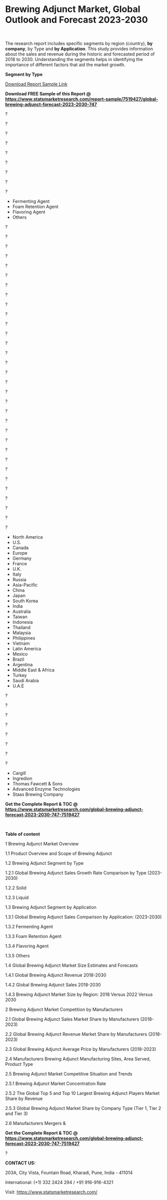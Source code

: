 <h1>Brewing Adjunct Market, Global Outlook and Forecast 2023-2030</h1><br/><p>The research report includes specific segments by region (country), <strong>by company</strong>, by Type and <strong>by Application</strong>. This study provides information about the sales and revenue during the historic and forecasted period of 2018 to 2030. Understanding the segments helps in identifying the importance of different factors that aid the market growth.</p>
 
 
 
 <p><strong><strong>Segment by Type</strong></strong></p>
 
 
 
 <p><a href="https://www.statsmarketresearch.com/download-free-sample/7519427/global-brewing-adjunct-forecast-2023-2030-747">Download Report Sample Link</a></p>
 
 
 
 <div><b>Download FREE Sample of this Report @ <a href="https://www.statsmarketresearch.com/download-free-sample/7519427/global-brewing-adjunct-forecast-2023-2030-747">https://www.statsmarketresearch.com/report-sample/7519427/global-brewing-adjunct-forecast-2023-2030-747</a></b></div>
 
 
 
 <p>? </p>
 
 
 
 <p>? </p>
 
 
 
 <p>? </p>
 
 
 
 <p>? </p>
 
 
 
 <p>? </p>
 
 
 
 <p>? </p>
 
 
 
 <p>? </p>
 
 
 
 <p>? </p>
 
 
 
 <p>? </p>
 
 
 
 <ul>
 
 <li>Fermenting Agent</li>
 
 <li>Foam Retention Agent</li>
 
 <li>Flavoring Agent</li>
 
 <li>Others</li>
 
 </ul>
 
 
 
 <p>? </p>
 
 
 
 <p>? </p>
 
 
 
 <p>? </p>
 
 
 
 <p>? </p>
 
 
 
 <p>? </p>
 
 
 
 <p>? </p>
 
 
 
 <p>? </p>
 
 
 
 <p>? </p>
 
 
 
 <p>? </p>
 
 
 
 <p>? </p>
 
 
 
 <p>? </p>
 
 
 
 <p>? </p>
 
 
 
 <p>? </p>
 
 
 
 <p>? </p>
 
 
 
 <p>? </p>
 
 
 
 <p>? </p>
 
 
 
 <p>? </p>
 
 
 
 <p>? </p>
 
 
 
 <p>? </p>
 
 
 
 <p>? </p>
 
 
 
 <p>? </p>
 
 
 
 <p>? </p>
 
 
 
 <p>? </p>
 
 
 
 <p>? </p>
 
 
 
 <p>? </p>
 
 
 
 <p>? </p>
 
 
 
 <p>? </p>
 
 
 
 <p>? </p>
 
 
 
 <p>? </p>
 
 
 
 <p>? </p>
 
 
 
 <p>? </p>
 
 
 
 <p>? </p>
 
 
 
 <ul>
 
 <li>North America</li>
 
 <li>U.S.</li>
 
 <li>Canada</li>
 
 <li>Europe</li>
 
 <li>Germany</li>
 
 <li>France</li>
 
 <li>U.K.</li>
 
 <li>Italy</li>
 
 <li>Russia</li>
 
 <li>Asia-Pacific</li>
 
 <li>China</li>
 
 <li>Japan</li>
 
 <li>South Korea</li>
 
 <li>India</li>
 
 <li>Australia</li>
 
 <li>Taiwan</li>
 
 <li>Indonesia</li>
 
 <li>Thailand</li>
 
 <li>Malaysia</li>
 
 <li>Philippines</li>
 
 <li>Vietnam</li>
 
 <li>Latin America</li>
 
 <li>Mexico</li>
 
 <li>Brazil</li>
 
 <li>Argentina</li>
 
 <li>Middle East & Africa</li>
 
 <li>Turkey</li>
 
 <li>Saudi Arabia</li>
 
 <li>U.A.E</li>
 
 </ul>
 
 
 
 <p>? </p>
 
 
 
 <p>? </p>
 
 
 
 <p>? </p>
 
 
 
 <p>? </p>
 
 
 
 <p>? </p>
 
 
 
 <p>? </p>
 
 
 
 <p>? </p>
 
 
 
 <p>? </p>
 
 
 
 <ul>
 
 <li>Cargill</li>
 
 <li>Ingredion</li>
 
 <li>Thomas Fawcett & Sons</li>
 
 <li>Advanced Enzyme Technologies</li>
 
 <li>Staas Brewing Company</li>
 
 </ul>
 
 
 
 <div><b>Get the Complete Report & TOC @ <a href="https://www.statsmarketresearch.com/global-brewing-adjunct-forecast-2023-2030-747-7519427">https://www.statsmarketresearch.com/global-brewing-adjunct-forecast-2023-2030-747-7519427</a></b></div>
 
 
 
 <p><br />
 
 <b>Table of content</b></p>
 
 
 
 <p>1 Brewing Adjunct Market Overview<br />
 
 1.1 Product Overview and Scope of Brewing Adjunct<br />
 
 1.2 Brewing Adjunct Segment by Type<br />
 
 1.2.1 Global Brewing Adjunct Sales Growth Rate Comparison by Type (2023-2030)<br />
 
 1.2.2 Solid<br />
 
 1.2.3 Liquid<br />
 
 1.3 Brewing Adjunct Segment by Application<br />
 
 1.3.1 Global Brewing Adjunct Sales Comparison by Application: (2023-2030)<br />
 
 1.3.2 Fermenting Agent<br />
 
 1.3.3 Foam Retention Agent<br />
 
 1.3.4 Flavoring Agent<br />
 
 1.3.5 Others<br />
 
 1.4 Global Brewing Adjunct Market Size Estimates and Forecasts<br />
 
 1.4.1 Global Brewing Adjunct Revenue 2018-2030<br />
 
 1.4.2 Global Brewing Adjunct Sales 2018-2030<br />
 
 1.4.3 Brewing Adjunct Market Size by Region: 2018 Versus 2022 Versus 2030<br />
 
 2 Brewing Adjunct Market Competition by Manufacturers<br />
 
 2.1 Global Brewing Adjunct Sales Market Share by Manufacturers (2018-2023)<br />
 
 2.2 Global Brewing Adjunct Revenue Market Share by Manufacturers (2018-2023)<br />
 
 2.3 Global Brewing Adjunct Average Price by Manufacturers (2018-2023)<br />
 
 2.4 Manufacturers Brewing Adjunct Manufacturing Sites, Area Served, Product Type<br />
 
 2.5 Brewing Adjunct Market Competitive Situation and Trends<br />
 
 2.5.1 Brewing Adjunct Market Concentration Rate<br />
 
 2.5.2 The Global Top 5 and Top 10 Largest Brewing Adjunct Players Market Share by Revenue<br />
 
 2.5.3 Global Brewing Adjunct Market Share by Company Type (Tier 1, Tier 2 and Tier 3)<br />
 
 2.6 Manufacturers Mergers &</p>
 
 
 
 <div><b>Get the Complete Report & TOC @ <a href="https://www.statsmarketresearch.com/global-brewing-adjunct-forecast-2023-2030-747-7519427">https://www.statsmarketresearch.com/global-brewing-adjunct-forecast-2023-2030-747-7519427</a></b></div>
 
 
 
 <p>? </p>
 
 
 
 <p><b>CONTACT US:</b><br />
 
 203A, City Vista, Fountain Road, Kharadi, Pune, India - 411014<br />
 
 International: (+1) 332 2424 294 / +91 916-916-4321<br />
 
 Visit: <a href="https://www.statsmarketresearch.com/">https://www.statsmarketresearch.com/</a></p>
